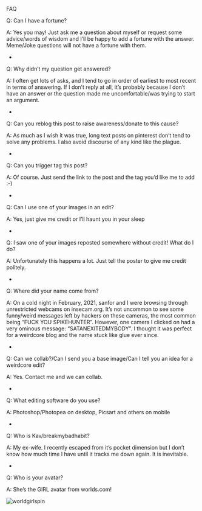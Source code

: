 FAQ

Q: Can I have a fortune?

A: Yes you may! Just ask me a question about myself or request some advice/words of wisdom and I’ll be happy to add a fortune with the answer. Meme/Joke questions will not have a fortune with them.

-

Q: Why didn’t my question get answered?

A: I often get lots of asks, and I tend to go in order of earliest to most recent in terms of answering. If I don’t reply at all, it’s probably because I don’t have an answer or the question made me uncomfortable/was trying to start an argument.

-

Q: Can you reblog this post to raise awareness/donate to this cause?

A: As much as I wish it was true, long text posts on pinterest don’t tend to solve any problems. I also avoid discourse of any kind like the plague.

-

Q: Can you trigger tag this post?

A: Of course. Just send the link to the post and the tag you’d like me to add :-)

-

Q: Can I use one of your images in an edit?

A: Yes, just give me credit or I’ll haunt you in your sleep

-

Q: I saw one of your images reposted somewhere without credit! What do I do?

A: Unfortunately this happens a lot. Just tell the poster to give me credit politely.

-

Q: Where did your name come from?

A: On a cold night in February, 2021, sanfor and I were browsing through unrestricted webcams on insecam.org. It’s not uncommon to see some funny/weird messages left by hackers on these cameras, the most common being “FUCK YOU SPIKEHUNTER”. However, one camera I clicked on had a very ominous message: “SATANEXITEDMYBODY”. I thought it was perfect for a weirdcore blog and the name stuck like glue ever since.

-

Q: Can we collab?/Can I send you a base image/Can I tell you an idea for a weirdcore edit?

A: Yes. Contact me and we can collab.

-

Q: What editing software do you use?

A: Photoshop/Photopea on desktop, Picsart and others on mobile

-

Q: Who is Kav/breakmybadhabit?

A: My ex-wife. I recently escaped from it’s pocket dimension but I don’t know how much time I have until it tracks me down again. It is inevitable.

-

Q: Who is your avatar?

A: She’s the GIRL avatar from worlds.com! 

![worldgirlspin](https://user-images.githubusercontent.com/90217469/196069531-69b76901-9de6-451a-927c-974f4bb53993.gif)
